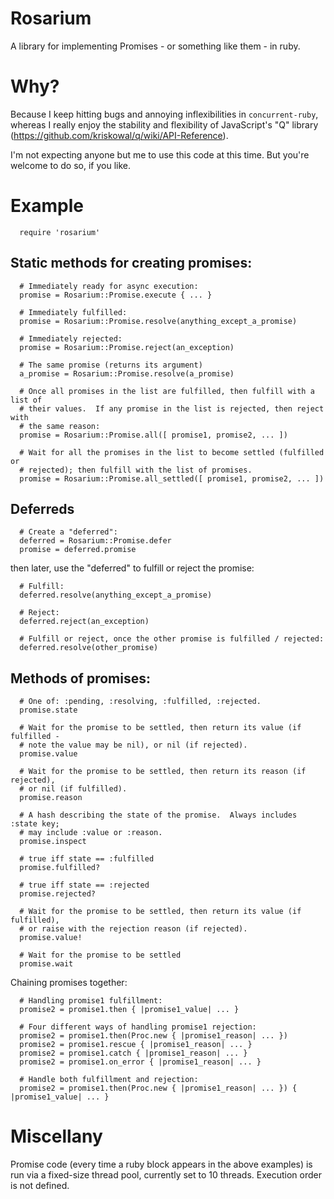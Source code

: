# Rosarium

A library for implementing Promises - or something like them - in ruby.

# Why?

Because I keep hitting bugs and annoying inflexibilities in `concurrent-ruby`,
whereas I really enjoy the stability and flexibility of JavaScript's "Q"
library (<https://github.com/kriskowal/q/wiki/API-Reference>).

I'm not expecting anyone but me to use this code at this time.  But you're
welcome to do so, if you like.

# Example

```
  require 'rosarium'
```

## Static methods for creating promises:

```
  # Immediately ready for async execution:
  promise = Rosarium::Promise.execute { ... }

  # Immediately fulfilled:
  promise = Rosarium::Promise.resolve(anything_except_a_promise)

  # Immediately rejected:
  promise = Rosarium::Promise.reject(an_exception)

  # The same promise (returns its argument)
  a_promise = Rosarium::Promise.resolve(a_promise)

  # Once all promises in the list are fulfilled, then fulfill with a list of
  # their values.  If any promise in the list is rejected, then reject with
  # the same reason:
  promise = Rosarium::Promise.all([ promise1, promise2, ... ])

  # Wait for all the promises in the list to become settled (fulfilled or
  # rejected); then fulfill with the list of promises.
  promise = Rosarium::Promise.all_settled([ promise1, promise2, ... ])
```

## Deferreds

```
  # Create a "deferred":
  deferred = Rosarium::Promise.defer
  promise = deferred.promise
```

then later, use the "deferred" to fulfill or reject the promise:

```
  # Fulfill:
  deferred.resolve(anything_except_a_promise)

  # Reject:
  deferred.reject(an_exception)

  # Fulfill or reject, once the other promise is fulfilled / rejected:
  deferred.resolve(other_promise)
```

## Methods of promises:

```
  # One of: :pending, :resolving, :fulfilled, :rejected.
  promise.state

  # Wait for the promise to be settled, then return its value (if fulfilled -
  # note the value may be nil), or nil (if rejected).
  promise.value

  # Wait for the promise to be settled, then return its reason (if rejected),
  # or nil (if fulfilled).
  promise.reason

  # A hash describing the state of the promise.  Always includes :state key;
  # may include :value or :reason.
  promise.inspect

  # true iff state == :fulfilled
  promise.fulfilled?

  # true iff state == :rejected
  promise.rejected?

  # Wait for the promise to be settled, then return its value (if fulfilled),
  # or raise with the rejection reason (if rejected).
  promise.value!

  # Wait for the promise to be settled
  promise.wait
```

Chaining promises together:

```
  # Handling promise1 fulfillment:
  promise2 = promise1.then { |promise1_value| ... }

  # Four different ways of handling promise1 rejection:
  promise2 = promise1.then(Proc.new { |promise1_reason| ... })
  promise2 = promise1.rescue { |promise1_reason| ... }
  promise2 = promise1.catch { |promise1_reason| ... }
  promise2 = promise1.on_error { |promise1_reason| ... }

  # Handle both fulfillment and rejection:
  promise2 = promise1.then(Proc.new { |promise1_reason| ... }) { |promise1_value| ... }
```

# Miscellany

Promise code (every time a ruby block appears in the above examples) is run
via a fixed-size thread pool, currently set to 10 threads.  Execution order is
not defined.

